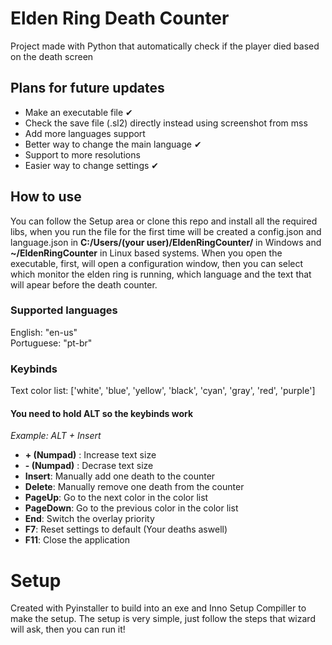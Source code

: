 # Elden Ring Death Counter
Project made with Python that automatically check if the player died based on the death screen 

## Plans for future updates
- Make an executable file ✔
- Check the save file (.sl2) directly instead using screenshot from mss
- Add more languages support
- Better way to change the main language ✔
- Support to more resolutions
- Easier way to change settings ✔

## How to use
You can follow the Setup area or clone this repo and install all the required libs, when you run the file for the first time will be created a config.json and language.json in **C:/Users/(your user)/EldenRingCounter/** in Windows and **~/EldenRingCounter** in Linux based systems. When you open the executable, first, will open a configuration window, then you can select which monitor the elden ring is running, which language and the text that will apear before the death counter.


### Supported languages

English: "en-us"
<br>
Portuguese: "pt-br"

### Keybinds

Text color list: ['white', 'blue', 'yellow', 'black', 'cyan', 'gray', 'red', 'purple']

#### You need to hold ALT so the keybinds work
*Example: ALT + Insert*
- **+ (Numpad)** : Increase text size
- **- (Numpad)** : Decrase text size
- **Insert**: Manually add one death to the counter
- **Delete**: Manually remove one death from the counter 
- **PageUp**: Go to the next color in the color list
- **PageDown**: Go to the previous color in the color list
- **End**: Switch the overlay priority
- **F7**: Reset settings to default (Your deaths aswell)
- **F11**: Close the application

# Setup
Created with Pyinstaller to build into an exe and Inno Setup Compiller to make the setup. The setup is very simple, just follow the steps that wizard will ask, then you can run it!
